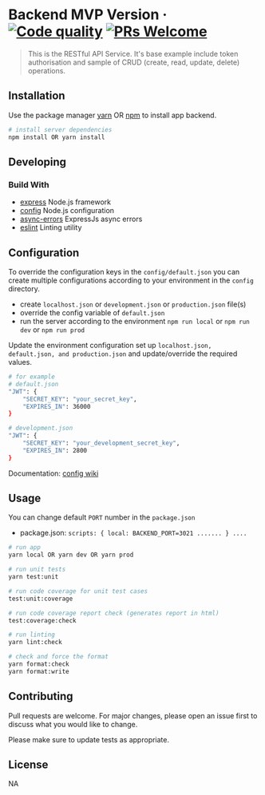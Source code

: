 # Backend MVP Version &middot; [![Code quality](https://github.com/tazweedapp/express_backend_template/actions/workflows/code-check.yml/badge.svg)](https://github.com/tazweedapp/express_backend_template/actions/workflows/code-check.yml) [![PRs Welcome](https://img.shields.io/badge/PRs-welcome-brightgreen.svg?style=flat-square)](https://makeapullrequest.com)

> This is the RESTful API Service. It's base example include token authorisation and sample of CRUD (create, read, update, delete) operations.

## Installation

Use the package manager [yarn](https://yarnpkg.com/) OR [npm](https://www.npmjs.com/) to install app backend.

```bash
# install server dependencies
npm install OR yarn install
```

## Developing

### Build With

- [express](https://expressjs.com/) Node.js framework
- [config](https://www.npmjs.com/package/config) Node.js configuration
- [async-errors](https://www.npmjs.com/package/express-async-errors) ExpressJs async errors
- [eslint](https://eslint.org/) Linting utility

## Configuration

To override the configuration keys in the `config/default.json` you can create multiple configurations according to your environment in the `config` directory.

- create `localhost.json` or `development.json` or `production.json` file(s)
- override the config variable of `default.json`
- run the server according to the environment `npm run local` or `npm run dev` or `npm run prod`

Update the environment configuration set up `localhost.json, default.json, and production.json` and update/override the required values.

```bash
# for example
# default.json
"JWT": {
    "SECRET_KEY": "your_secret_key",
    "EXPIRES_IN": 36000
}

# development.json
"JWT": {
    "SECRET_KEY": "your_development_secret_key",
    "EXPIRES_IN": 2800
}
```

Documentation: [config wiki](https://github.com/node-config/node-config/wiki)

## Usage

You can change default `PORT` number in the `package.json`

- package.json: `scripts: { local: BACKEND_PORT=3021 ....... } ....`

```bash
# run app
yarn local OR yarn dev OR yarn prod

# run unit tests
yarn test:unit

# run code coverage for unit test cases
test:unit:coverage

# run code coverage report check (generates report in html)
test:coverage:check

# run linting
yarn lint:check

# check and force the format
yarn format:check
yarn format:write
```

## Contributing

Pull requests are welcome. For major changes, please open an issue first to discuss what you would like to change.

Please make sure to update tests as appropriate.

## License

NA
